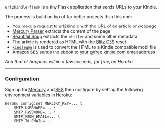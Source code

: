 `url2kindle-flask` is a tiny Flask application that sends URLs to your Kindle.

The process is build on top of far better projects than this one:

- You make a request to url2kindle with the URL of an article or webpage
- [Mercury Parser][mercury] extracts the content of the page
- [Beautiful Soup][bs] extracts the `<title>` and some other metadata
- The article is rendered as HTML with the [Blitz CSS][blitz] reset
- [`kindlegen`][kindlegen] is used to convert the HTML to a Kindle compatible mobi file
- [Amazon SES][ses] sends the ebook to your @[free.kindle.com][free] email address

_And that all happens within a few seconds, for free, on Heroku_

---

### Configuration

Sign up for [Mercury][mercury] and [SES][ses] then configure by setting the following environment variables in Heroku:

```
heroku config:set MERCURY_KEY=... \
    SMTP_USERNAME=... \
    SMTP_PASSWORD=... \
    SMTP_FROM_EMAIL=... \
    SMTP_TO_EMAIL=...
```

  [mercury]: http://mercury.postlight.com/
  [bs]: https://www.crummy.com/software/BeautifulSoup/
  [blitz]: https://github.com/FriendsOfEpub/Blitz
  [kindlegen]: https://www.amazon.com/gp/feature.html?ie=UTF8&docId=1000765211
  [ses]: https://aws.amazon.com/ses/
  [free]: https://www.amazon.com/gp/help/customer/display.html/?nodeId=200767340
